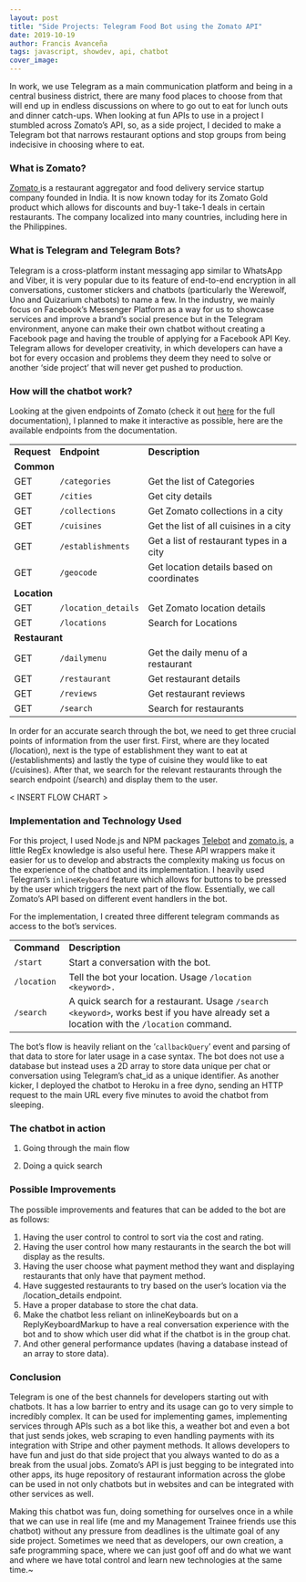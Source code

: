 ```yaml
---
layout: post
title: "Side Projects: Telegram Food Bot using the Zomato API"
date: 2019-10-19
author: Francis Avanceña
tags: javascript, showdev, api, chatbot
cover_image:
---
```

In work, we use Telegram as a main communication platform and being in a central business district, there are many food places to choose from that will end up in endless discussions on where to go out to eat for lunch outs and dinner catch-ups. When looking at fun APIs to use in a project I stumbled across Zomato’s API, so, as a side project, I decided to make a Telegram bot that narrows restaurant options and stop groups from being indecisive in choosing where to eat.


### What is Zomato?

[Zomato ](https://www.zomato.com/)is a restaurant aggregator and food delivery service startup company founded in India. It is now known today for its Zomato Gold product which allows for discounts and buy-1 take-1 deals in certain restaurants. The company localized into many countries, including here in the Philippines.


### What is Telegram and Telegram Bots?

Telegram is a cross-platform instant messaging app similar to WhatsApp and Viber, it is very popular due to its feature of end-to-end encryption in all conversations, customer stickers and chatbots (particularly the Werewolf, Uno and Quizarium chatbots) to name a few. In the industry, we mainly focus on Facebook’s Messenger Platform as a way for us to showcase services and improve a brand’s social presence but in the Telegram environment, anyone can make their own chatbot without creating a Facebook page and having the trouble of applying for a Facebook API Key. Telegram allows for developer creativity, in which developers can have a bot for every occasion and problems they deem they need to solve or another ‘side project’ that will never get pushed to production.


### How will the chatbot work?

Looking at the given endpoints of Zomato (check it out [here](https://developers.zomato.com/api) for the full documentation), I planned to make it interactive as possible, here are the available endpoints from the documentation.


<table class="ui table">
  <tr>
   <td><strong>Request</strong>
   </td>
   <td><strong>Endpoint</strong>
   </td>
   <td><strong>Description</strong>
   </td>
  </tr>
  <tr>
   <td colspan="3" ><strong>Common</strong>
   </td>
  </tr>
  <tr>
   <td>GET
   </td>
   <td><code>/categories</code>
   </td>
   <td>Get the list of Categories
   </td>
  </tr>
  <tr>
   <td>GET
   </td>
   <td><code>/cities</code>
   </td>
   <td>Get city details
   </td>
  </tr>
  <tr>
   <td>GET
   </td>
   <td><code>/collections</code>
   </td>
   <td>Get Zomato collections in a city
   </td>
  </tr>
  <tr>
   <td>GET
   </td>
   <td><code>/cuisines</code>
   </td>
   <td>Get the list of all cuisines in a city
   </td>
  </tr>
  <tr>
   <td>GET
   </td>
   <td><code>/establishments</code>
   </td>
   <td>Get a list of restaurant types in a city
   </td>
  </tr>
  <tr>
   <td>GET
   </td>
   <td><code>/geocode</code>
   </td>
   <td>Get location details based on coordinates
   </td>
  </tr>
  <tr>
   <td colspan="3" ><strong>Location</strong>
   </td>
  </tr>
  <tr>
   <td>GET
   </td>
   <td><code>/location_details</code>
   </td>
   <td>Get Zomato location details
   </td>
  </tr>
  <tr>
   <td>GET
   </td>
   <td><code>/locations</code>
   </td>
   <td>Search for Locations
   </td>
  </tr>
  <tr>
   <td colspan="3" ><strong>Restaurant</strong>
   </td>
  </tr>
  <tr>
   <td>GET
   </td>
   <td><code>/dailymenu</code>
   </td>
   <td>Get the daily menu of a restaurant
   </td>
  </tr>
  <tr>
   <td>GET
   </td>
   <td><code>/restaurant</code>
   </td>
   <td>Get restaurant details
   </td>
  </tr>
  <tr>
   <td>GET
   </td>
   <td><code>/reviews</code>
   </td>
   <td>Get restaurant reviews
   </td>
  </tr>
  <tr>
   <td>GET
   </td>
   <td><code>/search</code>
   </td>
   <td>Search for restaurants
   </td>
  </tr>
</table>


In order for an accurate search through the bot, we need to get three crucial points of information from the user first. First, where are they located (/location), next is the type of establishment they want to eat at (/establishments) and lastly the type of cuisine they would like to eat (/cuisines). After that, we search for the relevant restaurants through the search endpoint (/search) and display them to the user.

< INSERT FLOW CHART >


### Implementation and Technology Used

For this project, I used Node.js and NPM packages [Telebot](https://www.npmjs.com/package/telebot) and [zomato.js](https://www.npmjs.com/package/zomato.js), a little RegEx knowledge is also useful here. These API wrappers make it easier for us to develop and abstracts the complexity making us focus on the experience of the chatbot and its implementation. I heavily used Telegram’s `inlineKeyboard` feature which allows for buttons to be pressed by the user which triggers the next part of the flow. Essentially, we call Zomato’s API based on different event handlers in the bot.

For the implementation, I created three different telegram commands as access to the bot’s services.


<table class="ui very simple table">
  <tr>
   <td><strong>Command</strong>
   </td>
   <td><strong>Description</strong>
   </td>
  </tr>
  <tr>
   <td><code>/start</code>
   </td>
   <td>Start a conversation with the bot.
   </td>
  </tr>
  <tr>
   <td><code>/location</code>
   </td>
   <td>Tell the bot your location. Usage <code>/location &lt;keyword&gt;.</code>
   </td>
  </tr>
  <tr>
   <td><code>/search</code>
   </td>
   <td>A quick search for a restaurant. Usage <code>/search &lt;keyword&gt;</code>, works best if you have already set a location with the <code>/location</code> command.
   </td>
  </tr>
</table>


The bot’s flow is heavily reliant on the ‘`callbackQuery`’ event and parsing of that data to store for later usage in a case syntax. The bot does not use a database but instead uses a 2D array to store data unique per chat or conversation using Telegram’s chat_id as a unique identifier. As another kicker, I deployed the chatbot to Heroku in a free dyno, sending an HTTP request to the main URL every five minutes to avoid the chatbot from sleeping.


### The chatbot in action


1. Going through the main flow

<!-- < MAIN FLOW SCREENSHOTS > -->

2. Doing a quick search

<!-- < QUICK SEARCH SCREENSHOTS > -->


### Possible Improvements

The possible improvements and features that can be added to the bot are as follows: 


1. Having the user control to control to sort via the cost and rating.
2. Having the user control how many restaurants in the search the bot will display as the results.
3. Having the user choose what payment method they want and displaying restaurants that only have that payment method.
4. Have suggested restaurants to try based on the user’s location via the /location_details endpoint.
5. Have a proper database to store the chat data.
6. Make the chatbot less reliant on inlineKeyboards but on a ReplyKeyboardMarkup to have a real conversation experience with the bot and to show which user did what if the chatbot is in the group chat.
7. And other general performance updates (having a database instead of an array to store data).


### Conclusion

Telegram is one of the best channels for developers starting out with chatbots. It has a low barrier to entry and its usage can go to very simple to incredibly complex. It can be used for implementing games, implementing services through APIs such as a bot like this, a weather bot and even a bot that just sends jokes, web scraping to even handling payments with its integration with Stripe and other payment methods. It allows developers to have fun and just do that side project that you always wanted to do as a break from the usual jobs. Zomato’s API is just begging to be integrated into other apps, its huge repository of restaurant information across the globe can be used in not only chatbots but in websites and can be integrated with other services as well.

Making this chatbot was fun, doing something for ourselves once in a while that we can use in real life (me and my Management Trainee friends use this chatbot) without any pressure from deadlines is the ultimate goal of any side project. Sometimes we need that as developers, our own creation, a safe programming space, where we can just goof off and do what we want and where we have total control and learn new technologies at the same time.~